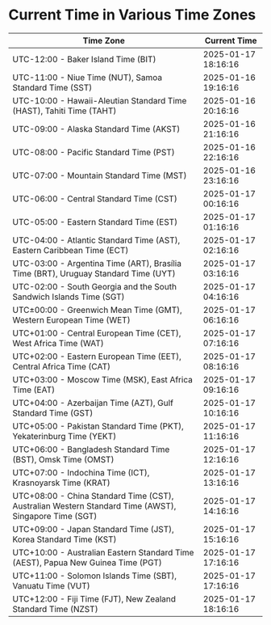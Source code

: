 # Current Time in Various Time Zones

| Time Zone | Current Time |
|-----------|--------------|
| UTC-12:00 - Baker Island Time (BIT) | 2025-01-17 18:16:16 |
| UTC-11:00 - Niue Time (NUT), Samoa Standard Time (SST) | 2025-01-16 19:16:16 |
| UTC-10:00 - Hawaii-Aleutian Standard Time (HAST), Tahiti Time (TAHT) | 2025-01-16 20:16:16 |
| UTC-09:00 - Alaska Standard Time (AKST) | 2025-01-16 21:16:16 |
| UTC-08:00 - Pacific Standard Time (PST) | 2025-01-16 22:16:16 |
| UTC-07:00 - Mountain Standard Time (MST) | 2025-01-16 23:16:16 |
| UTC-06:00 - Central Standard Time (CST) | 2025-01-17 00:16:16 |
| UTC-05:00 - Eastern Standard Time (EST) | 2025-01-17 01:16:16 |
| UTC-04:00 - Atlantic Standard Time (AST), Eastern Caribbean Time (ECT) | 2025-01-17 02:16:16 |
| UTC-03:00 - Argentina Time (ART), Brasília Time (BRT), Uruguay Standard Time (UYT) | 2025-01-17 03:16:16 |
| UTC-02:00 - South Georgia and the South Sandwich Islands Time (SGT) | 2025-01-17 04:16:16 |
| UTC±00:00 - Greenwich Mean Time (GMT), Western European Time (WET) | 2025-01-17 06:16:16 |
| UTC+01:00 - Central European Time (CET), West Africa Time (WAT) | 2025-01-17 07:16:16 |
| UTC+02:00 - Eastern European Time (EET), Central Africa Time (CAT) | 2025-01-17 08:16:16 |
| UTC+03:00 - Moscow Time (MSK), East Africa Time (EAT) | 2025-01-17 09:16:16 |
| UTC+04:00 - Azerbaijan Time (AZT), Gulf Standard Time (GST) | 2025-01-17 10:16:16 |
| UTC+05:00 - Pakistan Standard Time (PKT), Yekaterinburg Time (YEKT) | 2025-01-17 11:16:16 |
| UTC+06:00 - Bangladesh Standard Time (BST), Omsk Time (OMST) | 2025-01-17 12:16:16 |
| UTC+07:00 - Indochina Time (ICT), Krasnoyarsk Time (KRAT) | 2025-01-17 13:16:16 |
| UTC+08:00 - China Standard Time (CST), Australian Western Standard Time (AWST), Singapore Time (SGT) | 2025-01-17 14:16:16 |
| UTC+09:00 - Japan Standard Time (JST), Korea Standard Time (KST) | 2025-01-17 15:16:16 |
| UTC+10:00 - Australian Eastern Standard Time (AEST), Papua New Guinea Time (PGT) | 2025-01-17 17:16:16 |
| UTC+11:00 - Solomon Islands Time (SBT), Vanuatu Time (VUT) | 2025-01-17 17:16:16 |
| UTC+12:00 - Fiji Time (FJT), New Zealand Standard Time (NZST) | 2025-01-17 18:16:16 |
